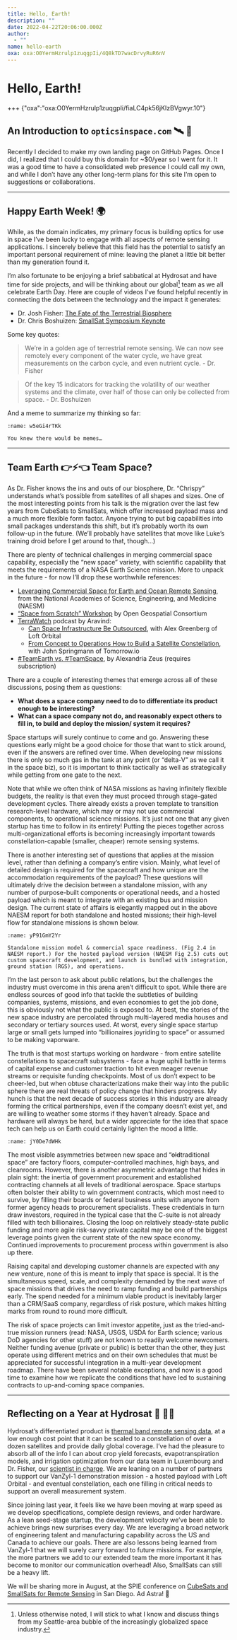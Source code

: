 ```yaml
---
title: Hello, Earth!
description: ""
date: 2022-04-22T20:06:00.000Z
author:
  - ""
name: hello-earth
oxa: oxa:O0YermHzrulp1zuqgpIi/4Q8kTD7wacDrvyRuR6nV
---
```


# Hello, Earth!

+++ {"oxa":"oxa:O0YermHzrulp1zuqgpIi/fiaLC4pk56jKIzBVgwyr.10"}

## An Introduction to `opticsinspace.com` 🛰️ 🔭

Recently I decided to make my own landing page on GitHub Pages. Once I did, I realized that I could buy this domain for \~$0/year so I went for it. It was a good time to have a consolidated web presence I could call my own, and while I don’t have any other long-term plans for this site I’m open to suggestions or collaborations.

---

## Happy Earth Week! 🌍

While, as the domain indicates, my primary focus is building optics for use in space I’ve been lucky to engage with all aspects of remote sensing applications. I sincerely believe that this field has the potential to satisfy an important personal requirement of mine: leaving the planet a little bit better than my generation found it.

I’m also fortunate to be enjoying a brief sabbatical at Hydrosat and have time for side projects, and will be thinking about our global[^1] team as we all celebrate Earth Day. Here are couple of videos I’ve found helpful recently in connecting the dots between the technology and the impact it generates:

[^1]:Unless otherwise noted, I will stick to what I know and discuss things from my Seattle-area bubble of the increasingly globalized space industry.

* Dr. Josh Fisher: [The Fate of the Terrestrial Biosphere](https://www.youtube.com/watch?v=YUKJZN-fZ6k)
* Dr. Chris Boshuizen: [SmallSat Symposium Keynote](https://news.satnews.com/2022/02/05/dr-chris-boshuizen-keynote-smallsat-symposium-2022/)

Some key quotes:

> We’re in a golden age of terrestrial remote sensing. We can now see remotely every component of the water cycle, we have great measurements on the carbon cycle, and even nutrient cycle. - Dr. Fisher

> Of the key 15 indicators for tracking the volatility of our weather systems and the climate, over half of those can only be collected from space. - Dr. Boshuizen

And a meme to summarize my thinking so far:

```{figure} images/O0YermHzrulp1zuqgpIi-p1RFT38hIV6wLy9xHuvp-v1.png
:name: w5eGi4rTKk

You knew there would be memes…
```

---

## Team Earth 👉⚡👈 Team Space?

As Dr. Fisher knows the ins and outs of our biosphere, Dr. “Chrispy” understands what’s possible from satellites of all shapes and sizes. One of the most interesting points from his talk is the migration over the last few years from CubeSats to SmallSats, which offer increased payload mass and a much more flexible form factor. Anyone trying to put big capabilities into small packages understands this shift, but it’s probably worth its own follow-up in the future. (We’ll probably have satellites that move like Luke’s training droid before I get around to that, though…)

There are plenty of technical challenges in merging commercial space capability, especially the “new space” variety, with scientific capability that meets the requirements of a NASA Earth Science mission. More to unpack in the future - for now I’ll drop these worthwhile references:

* [Leveraging Commercial Space for Earth and Ocean Remote Sensing](https://nap.nationalacademies.org/catalog/26380/leveraging-commercial-space-for-earth-and-ocean-remote-sensing), from the National Academies of Science, Engineering, and Medicine (NAESM)
* [“Space from Scratch” Workshop](https://www.ogc.org/ogcevents/new-space "https://www.ogc.org/ogcevents/new-space") by Open Geospatial Consortium
* [TerraWatch](https://www.terrawatch.space/) podcast by Aravind:
  * [Can Space Infrastructure Be Outsourced](https://anchor.fm/terrawatch-space/episodes/30---Can-Space-Infrastructure-Be-Outsourced--Alex-Greenberg--Loft-Orbital-e1gdoav "https://anchor.fm/terrawatch-space/episodes/30---Can-Space-Infrastructure-Be-Outsourced--Alex-Greenberg--Loft-Orbital-e1gdoav"), with Alex Greenberg of Loft Orbital
  * [From Concept to Operations How to Build a Satellite Constellation,](https://anchor.fm/terrawatch-space/episodes/25-From-Concept-to-Operations-How-to-Build-a-Satellite-Constellation-with-John-Springmann--Tomorrow-io-e1b91gh "https://anchor.fm/terrawatch-space/episodes/25-From-Concept-to-Operations-How-to-Build-a-Satellite-Constellation-with-John-Springmann--Tomorrow-io-e1b91gh") with John Springmann of Tomorrow.io
* [#TeamEarth vs. #TeamSpace](https://libraryofalexandria.substack.com/p/teamearth-vs-teamspace "https://libraryofalexandria.substack.com/p/teamearth-vs-teamspace"), by Alexandria Zeus (requires subscription)

There are a couple of interesting themes that emerge across all of these discussions, posing them as questions:

* **What does a space company need to do to differentiate its product enough to be interesting?**
* **What can a space company not do, and reasonably expect others to fill in, to build and deploy the mission/ system it requires?**

Space startups will surely continue to come and go. Answering these questions early might be a good choice for those that want to stick around, even if the answers are refined over time. When developing new missions there is only so much gas in the tank at any point (or “delta-V” as we call it in the space biz), so it is important to think tactically as well as strategically while getting from one gate to the next.

Note that while we often think of NASA missions as having infinitely flexible budgets, the reality is that even they must proceed through stage-gated development cycles. There already exists a proven template to transition research-level hardware, which may or may not use commercial components, to operational science missions. It’s just not one that any given startup has time to follow in its entirety! Putting the pieces together across multi-organizational efforts is becoming increasingly important towards constellation-capable (smaller, cheaper) remote sensing systems.

There is another interesting set of questions that applies at the mission level, rather than defining a company’s entire vision. Mainly, what level of detailed design is required for the spacecraft and how unique are the accommodation requirements of the payload? These questions will ultimately drive the decision between a standalone mission, with any number of purpose-built components or operational needs, and a hosted payload which is meant to integrate with an existing bus and mission design. The current state of affairs is elegantly mapped out in the above NAESM report for both standalone and hosted missions; their high-level flow for standalone missions is shown below.

```{figure} images/O0YermHzrulp1zuqgpIi-J7oKm06g7CwVMAgF2zYC-v1.png
:name: yP91GmY2Yr

Standalone mission model & commercial space readiness. (Fig 2.4 in NAESM report.) For the hosted payload version (NAESM Fig 2.5) cuts out custom spacecraft development, and launch is bundled with integration, ground station (RGS), and operations.
```

I’m the last person to ask about public relations, but the challenges the industry must overcome in this arena aren’t difficult to spot. While there are endless sources of good info that tackle the subtleties of building companies, systems, missions, and even economies to get the job done, this is obviously not what the public is exposed to. At best, the stories of the new space industry are percolated through multi-layered media houses and secondary or tertiary sources used. At worst, every single space startup large or small gets lumped into “billionaires joyriding to space” or assumed to be making vaporware.

The truth is that most startups working on hardware - from entire satellite constellations to spacecraft subsystems - face a huge uphill battle in terms of capital expense and customer traction to hit even meager revenue streams or requisite funding checkpoints. Most of us don’t expect to be cheer-led, but when obtuse characterizations make their way into the public sphere there are real threats of policy change that hinders progress. My hunch is that the next decade of success stories in this industry are already forming the critical partnerships, even if the company doesn’t exist yet, and are willing to weather some storms if they haven’t already. Space and hardware will always be hard, but a wider appreciate for the idea that space tech can help us on Earth could certainly lighten the mood a little.

```{figure} images/O0YermHzrulp1zuqgpIi-UiO6rCaJRtx9J4UyhYWf-v1.png
:name: jY0De7dWHk
```

The most visible asymmetries between new space and “<strike>old</strike>traditional space” are factory floors, computer-controlled machines, high bays, and cleanrooms. However, there is another asymmetric advantage that hides in plain sight: the inertia of government procurement and established contracting channels at all levels of traditional aerospace. Space startups often bolster their ability to win government contracts, which most need to survive, by filling their boards or federal business units with anyone from former agency heads to procurement specialists. These credentials in turn draw investors, required in the typical case that the C-suite is not already filled with tech billionaires. Closing the loop on relatively steady-state public funding and more agile risk-savvy private capital may be one of the biggest leverage points given the current state of the new space economy. Continued improvements to procurement process within government is also up there.

Raising capital and developing customer channels are expected with any new venture, none of this is meant to imply that space is special. It is the simultaneous speed, scale, and complexity demanded by the next wave of space missions that drives the need to ramp funding and build partnerships early. The spend needed for a minimum viable product is inevitably larger than a CRM/SaaS company, regardless of risk posture, which makes hitting marks from round to round more difficult.

The risk of space projects can limit investor appetite, just as the tried-and-true mission runners (read: NASA, USGS, USDA for Earth science; various DoD agencies for other stuff) are not known to readily welcome newcomers. Neither funding avenue (private or public) is better than the other, they just operate using different metrics and on their own schedules that must be appreciated for successful integration in a multi-year development roadmap. There have been several notable exceptions, and now is a good time to examine how we replicate the conditions that have led to sustaining contracts to up-and-coming space companies.

---

## Reflecting on a Year at Hydrosat 🚰 👨🔬

Hydrosat’s differentiated product is [thermal band remote sensing data](https://towardsdatascience.com/the-world-needs-a-lot-more-thermal-infrared-data-from-space-dbbba389be8a), at a low enough cost point that it can be scaled to a constellation of over a dozen satellites and provide daily global coverage. I’ve had the pleasure to absorb all of the info I can about crop yield forecasts, evapotranspiration models, and irrigation optimization from our data team in Luxembourg and Dr. Fisher, our [scientist in charge](https://blogs.chapman.edu/gci/2021/09/24/new-grand-challenges-initiative-presidential-fellow-dr-joshua-fisher/). We are leaning on a number of partners to support our VanZyl-1 demonstration mission - a hosted payload with Loft Orbital - and eventual constellation, each one filling in critical needs to support an overall measurement system.

Since joining last year, it feels like we have been moving at warp speed as we develop specifications, complete design reviews, and order hardware. As a lean seed-stage startup, the development velocity we’ve been able to achieve brings new surprises every day. We are leveraging a broad network of engineering talent and manufacturing capability across the US and Canada to achieve our goals. There are also lessons being learned from VanZyl-1 that we will surely carry forward to future missions. For example, the more partners we add to our extended team the more important it has become to monitor our communication overhead! Also, SmallSats can still be a heavy lift.

We will be sharing more in August, at the SPIE conference on [CubeSats and SmallSats for Remote Sensing](https://spie.org/OPO/conferencedetails/cubesats-smallsats-remote-sensing?SSO=1 "https://spie.org/OPO/conferencedetails/cubesats-smallsats-remote-sensing?SSO=1") in San Diego. Ad Astra! 🚀

